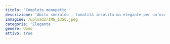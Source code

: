 ```yaml
---
titolo: 'Completo monopetto '
descrizione: 'Abito smeraldo , tonalità insolita ma elegante per un’occasione importante '
immagine: /uploads/IMG_1356.jpeg
categoria: 'Elegante '
genere: Uomo
attivo: true
---
```



